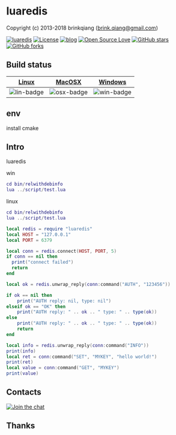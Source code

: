 # luaredis

Copyright (c) 2013-2018 brinkqiang (brink.qiang@gmail.com)

[![luaredis](https://img.shields.io/badge/brinkqiang-luaredis-blue.svg?style=flat-square)](https://github.com/brinkqiang/luaredis)
[![License](https://img.shields.io/badge/license-MIT-brightgreen.svg)](https://github.com/brinkqiang/luaredis/blob/master/LICENSE)
[![blog](https://img.shields.io/badge/Author-Blog-7AD6FD.svg)](https://brinkqiang.github.io/)
[![Open Source Love](https://badges.frapsoft.com/os/v3/open-source.png)](https://github.com/brinkqiang)
[![GitHub stars](https://img.shields.io/github/stars/brinkqiang/luaredis.svg?label=Stars)](https://github.com/brinkqiang/luaredis) 
[![GitHub forks](https://img.shields.io/github/forks/brinkqiang/luaredis.svg?label=Fork)](https://github.com/brinkqiang/luaredis)

## Build status
| [Linux][lin-link] | [MacOSX][osx-link] | [Windows][win-link] |
| :---------------: | :----------------: | :-----------------: |
| ![lin-badge]      | ![osx-badge]       | ![win-badge]        |

[lin-badge]: https://travis-ci.org/brinkqiang/luaredis.svg?branch=master "Travis build status"
[lin-link]:  https://travis-ci.org/brinkqiang/luaredis "Travis build status"
[osx-badge]: https://travis-ci.org/brinkqiang/luaredis.svg?branch=master "Travis build status"
[osx-link]:  https://travis-ci.org/brinkqiang/luaredis "Travis build status"
[win-badge]: https://ci.appveyor.com/api/projects/status/github/brinkqiang/luaredis?branch=master&svg=true "AppVeyor build status"
[win-link]:  https://ci.appveyor.com/project/brinkqiang/luaredis "AppVeyor build status"

## env
install cmake

## Intro
luaredis

win
```lua
cd bin/relwithdebinfo
lua ../script/test.lua
```

linux
```lua
cd bin/relwithdebinfo
lua ../script/test.lua
```

```lua
local redis = require "luaredis"
local HOST = "127.0.0.1"
local PORT = 6379

local conn = redis.connect(HOST, PORT, 5)
if conn == nil then
  print("connect failed")  
  return 
end

local ok = redis.unwrap_reply(conn:command("AUTH", "123456"))

if ok == nil then
    print("AUTH reply: nil, type: nil")
elseif ok == "OK" then
    print("AUTH reply: " .. ok .. " type: " .. type(ok))
else
    print("AUTH reply: " .. ok .. " type: " .. type(ok))
    return
end

local info = redis.unwrap_reply(conn:command("INFO"))
print(info)
local ret = conn:command("SET", "MYKEY", "hello world!")
print(ret)
local value = conn:command("GET", "MYKEY")
print(value)
```

## Contacts
[![Join the chat](https://badges.gitter.im/brinkqiang/luaredis/Lobby.svg)](https://gitter.im/brinkqiang/luaredis)

## Thanks
